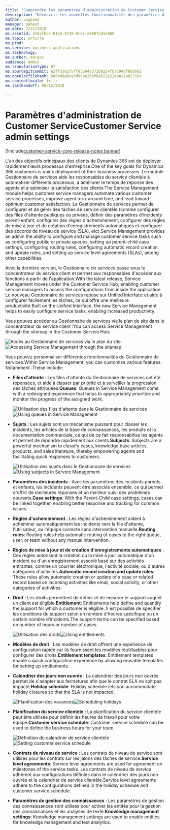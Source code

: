 ```yaml
---
title: "Comprendre les paramètres d'administration de Customer Service dans Dynamics 365 for Customer Service"
description: "Découvrir les nouvelles fonctionnalités des paramètres d'administration pour Dynamics 365 for Customer Service"
author: vippand
manager: mahesh
ms.date: 7/22/2018
ms.assetid: 516afbde-61a3-4718-8ce1-a4007ada5960
ms.topic: article
ms.prod: 
ms.service: business-applications
ms.technology: 
ms.author: margoc
audience: Admin
ms.translationtype: HT
ms.sourcegitcommit: 62ff356275ffd55047573b9224fb7c94df8dd602
ms.openlocfilehash: 6854d6a0ca5d97ae26bf8a522e2249a11a82716c
ms.contentlocale: fr-fr
ms.lasthandoff: 08/15/2018

---
```

#  <a name="customer-service-admin-settings"></a><span data-ttu-id="3c6df-103">Paramètres d'administration de Customer Service</span><span class="sxs-lookup"><span data-stu-id="3c6df-103">Customer Service admin settings</span></span> 

[!include[customer-service-core-release-notes banner](../../includes/customer-service-core-release-notes.md)]




<span data-ttu-id="3c6df-104">L'un des objectifs principaux des clients de Dynamics 365 est de déployer rapidement leurs processus d'entreprise.</span><span class="sxs-lookup"><span data-stu-id="3c6df-104">One of the key goals for Dynamics 365 customers is quick deployment of their business processes.</span></span> <span data-ttu-id="3c6df-105">Le module Gestionnaire de services aide les responsables du service clientèle à automatiser différents processus, à améliorer le temps de réponse des agents et à optimiser la satisfaction des clients.</span><span class="sxs-lookup"><span data-stu-id="3c6df-105">The Service Management module helps customer service managers automate various customer service processes, improve agent turn-around time, and lead toward optimum customer satisfaction.</span></span> <span data-ttu-id="3c6df-106">Le Gestionnaire de services permet de configurer et de gérer des tâches de service clientèle (comme configurer des files d'attente publiques ou privées, définir des paramètres d'incidents parent-enfant, configurer des règles d'acheminement, configurer des règles de mise à jour et de création d'enregistrements automatiques et configurer des accords de niveau de service (SLA), etc).</span><span class="sxs-lookup"><span data-stu-id="3c6df-106">Service Management provides an admin the ability to configure and manage customer service tasks such as configuring public or private queues, setting up parent-child case settings, configuring routing rules, configuring automatic record creation and update rules, and setting up service level agreements (SLAs), among other capabilities.</span></span>

<span data-ttu-id="3c6df-107">Avec la dernière version, le Gestionnaire de services passe sous le concentrateur du service client et permet aux responsables d'accéder aux fonctions à partir de l'application.</span><span class="sxs-lookup"><span data-stu-id="3c6df-107">With the latest release, Service Management moves under the Customer Service Hub, enabling customer service managers to access the configurations from inside the application.</span></span> <span data-ttu-id="3c6df-108">Le nouveau Gestionnaire de services repose sur Unified Interface et aide à configurer facilement les tâches, ce qui offre une meilleure productivité.</span><span class="sxs-lookup"><span data-stu-id="3c6df-108">Built on the Unified Interface, the new Service Management helps to easily configure service tasks, enabling increased productivity.</span></span> 

<span data-ttu-id="3c6df-109">Vous pouvez accéder au Gestionnaire de services via le plan de site dans le concentrateur du service client :</span><span class="sxs-lookup"><span data-stu-id="3c6df-109">You can access Service Management through the sitemap in the Customer Service Hub:</span></span> 

<span data-ttu-id="3c6df-110">![](media/csh-sitemap-service-management.png "Accès au Gestionnaire de services via le plan du site")</span><span class="sxs-lookup"><span data-stu-id="3c6df-110">![](media/csh-sitemap-service-management.png "Accessing Service Management through the sitemap")</span></span>

<span data-ttu-id="3c6df-111">Vous pouvez personnaliser différentes fonctionnalités du Gestionnaire de services.</span><span class="sxs-lookup"><span data-stu-id="3c6df-111">Within Service Management, you can customize various features.</span></span> <span data-ttu-id="3c6df-112">Notamment :</span><span class="sxs-lookup"><span data-stu-id="3c6df-112">These include:</span></span>  

- <span data-ttu-id="3c6df-113">**Files d'attente** : Les files d'attente du Gestionnaire de services ont été repensées, et aide à classer par priorité et à surveiller la progression des tâches attribuées.</span><span class="sxs-lookup"><span data-stu-id="3c6df-113">**Queues**: Queues in Service Management come with a redesigned experience that helps to appropriately prioritize and monitor the progress of the assigned work.</span></span>

  <span data-ttu-id="3c6df-114">![](media/service-management-queues.png "Utilisation des files d'attente dans le Gestionnaire de services")</span><span class="sxs-lookup"><span data-stu-id="3c6df-114">![](media/service-management-queues.png "Using queues in Service Management")</span></span>

- <span data-ttu-id="3c6df-115">**Sujets** : Les sujets sont un mécanisme puissant pour classer les incidents, les articles de la base de connaissances, les produits et la documentation commerciale, ce qui de ce fait responsabilise les agents et permet de répondre rapidement aux clients.</span><span class="sxs-lookup"><span data-stu-id="3c6df-115">**Subjects**: Subjects are a powerful mechanism to classify cases, knowledge base articles, products, and sales literature, thereby empowering agents and facilitating quick responses to customers.</span></span>  

  <span data-ttu-id="3c6df-116">![](media/service-management-subjects.png "Utilisation des sujets dans le Gestionnaire de services")</span><span class="sxs-lookup"><span data-stu-id="3c6df-116">![](media/service-management-subjects.png "Using subjects in Service Management")</span></span>

- <span data-ttu-id="3c6df-117">**Paramètres des incidents** : Avec les paramètres des incidents parents et enfants, les incidents peuvent être associés ensemble, ce qui permet d'offrir de meilleures réponses et un meilleur suivi des problèmes courants.</span><span class="sxs-lookup"><span data-stu-id="3c6df-117">**Case settings**: With the Parent-Child case settings, cases can be linked together, enabling better response and tracking for common issues.</span></span>  

- <span data-ttu-id="3c6df-118">**Règles d'acheminement** : Les règles d'acheminement aident à acheminer automatiquement les incidents vers la file d'attente, l'utilisateur, ou l'équipe correcte sans intervention manuelle.</span><span class="sxs-lookup"><span data-stu-id="3c6df-118">**Routing rules**: Routing rules help automatic routing of cases to the right queue, user, or team without any manual intervention.</span></span> 

- <span data-ttu-id="3c6df-119">**Règles de mise à jour et de création d'enregistrements automatiques** : Ces règles autorisent la création ou la mise à jour automatique d'un incident ou d'un enregistrement associé basé sur des activités entrantes, comme un courrier électronique, l'activité sociale, ou d'autres catégories d'activités.</span><span class="sxs-lookup"><span data-stu-id="3c6df-119">**Automatic record creation and update rules**: These rules allow automatic creation or update of a case or related record based on incoming activities like email, social activity, or other categories of activities.</span></span> 

- <span data-ttu-id="3c6df-120">**Droit** : Les droits permettent de définir et de mesurer le support auquel un client est éligible.</span><span class="sxs-lookup"><span data-stu-id="3c6df-120">**Entitlement**: Entitlements help define and quantify the support for which a customer is eligible.</span></span> <span data-ttu-id="3c6df-121">Il est possible de spécifier les conditions du support selon un nombre d'heures spécifique ou un certain nombre d'incidents.</span><span class="sxs-lookup"><span data-stu-id="3c6df-121">The support terms can be specified based on number of hours or number of cases.</span></span> 

  <span data-ttu-id="3c6df-122">![](media/service-management-entitlements.png "Utilisation des droits")</span><span class="sxs-lookup"><span data-stu-id="3c6df-122">![](media/service-management-entitlements.png "Using entitlements")</span></span>

- <span data-ttu-id="3c6df-123">**Modèles de droit** : Les modèles de droit offrent une expérience de configuration rapide car ils fournissent les modèles réutilisables pour configurer des droits.</span><span class="sxs-lookup"><span data-stu-id="3c6df-123">**Entitlement templates**: Entitlement templates enable a quick configuration experience by allowing reusable templates for setting up entitlements.</span></span>  

- <span data-ttu-id="3c6df-124">**Calendrier des jours non ouvrés** : La calendrier des jours non ouvrés permet de s'adapter aux fermetures afin que le contrat SLA ne soit pas impacté.</span><span class="sxs-lookup"><span data-stu-id="3c6df-124">**Holiday schedule**: Holiday schedule lets you accommodate holiday closures so that the SLA is not impacted.</span></span> 

  <span data-ttu-id="3c6df-125">![](media/service-management-holiday-schedule.png "Planification des vacances")</span><span class="sxs-lookup"><span data-stu-id="3c6df-125">![](media/service-management-holiday-schedule.png "Scheduling holidays")</span></span>

- <span data-ttu-id="3c6df-126">**Planification du service clientèle** : La planification du service clientèle peut être utilisée pour définir les heures de travail pour votre équipe.</span><span class="sxs-lookup"><span data-stu-id="3c6df-126">**Customer service schedule**: Customer service schedule can be used to define the business hours for your team.</span></span>  

  <span data-ttu-id="3c6df-127">![](media/service-management-customer-service-schedule.png "Définition du calendrier de service clientèle")</span><span class="sxs-lookup"><span data-stu-id="3c6df-127">![](media/service-management-customer-service-schedule.png "Setting customer service schedule")</span></span>

- <span data-ttu-id="3c6df-128">**Contrats de niveau de service** : Les contrats de niveau de service sont utilisés pour les contrats sur les jalons des tâches de service.</span><span class="sxs-lookup"><span data-stu-id="3c6df-128">**Service level agreements**: Service level agreements are used for agreement on milestones of the service tasks.</span></span> <span data-ttu-id="3c6df-129">Les contrats de niveau de service adhèrent aux configurations définies dans le calendrier des jours non ouvrés et le calendrier de service clientèle.</span><span class="sxs-lookup"><span data-stu-id="3c6df-129">Service level agreements adhere to the configurations defined in the holiday schedule and customer service schedule.</span></span>  

- <span data-ttu-id="3c6df-130">**Paramètres de gestion des connaissances** : Les paramètres de gestion des connaissances sont utilisés pour activer les entités pour la gestion des connaissances et les analyses de texte.</span><span class="sxs-lookup"><span data-stu-id="3c6df-130">**Knowledge management settings**: Knowledge management settings are used to enable entities for knowledge management and text analytics.</span></span> 







